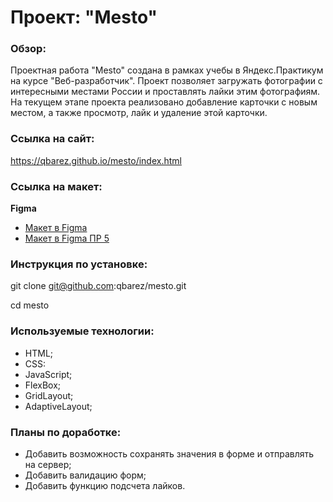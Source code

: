 # Проект: "Mesto"

### Обзор:
Проектная работа "Mesto" создана в рамках учебы в Яндекс.Практикум на курсе "Веб-разработчик". Проект позволяет загружать фотографии с интересными местами России и проставлять лайки этим фотографиям. На текущем этапе проекта реализовано добавление карточки с новым местом, а также просмотр, лайк и удаление этой карточки.

### Ссылка на сайт:
https://qbarez.github.io/mesto/index.html 

### Ссылка на макет:
**Figma**

* [Макет в Figma](https://www.figma.com/file/2cn9N9jSkmxD84oJik7xL7/JavaScript.-Sprint-4?node-id=0%3A1)
* [Макет в Figma ПР 5](https://www.figma.com/file/bjyvbKKJN2naO0ucURl2Z0/JavaScript.-Sprint-5?node-id=50160%3A559)

### Инструкция по установке:
git clone git@github.com:qbarez/mesto.git

cd mesto

### Используемые технологии:
* HTML;
* CSS:
* JavaScript;
* FlexBox;
* GridLayout;
* AdaptiveLayout;

### Планы по доработке:
 * Добавить возможность сохранять значения в форме и отправлять на сервер;
 * Добавить валидацию форм;
 * Добавить функцию подсчета лайков.
